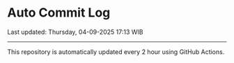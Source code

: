 # Auto Commit Log

Last updated: Thursday, 04-09-2025 17:13 WIB

---

This repository is automatically updated every 2 hour using GitHub Actions.
